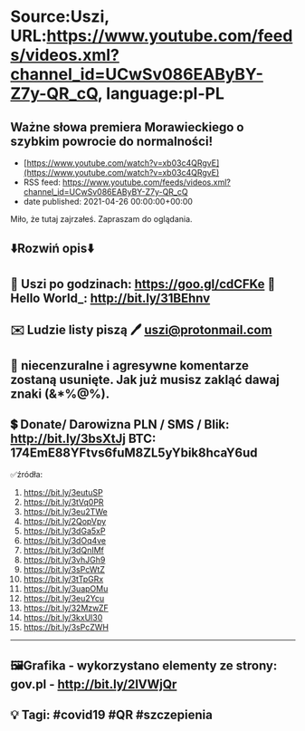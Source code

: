 # Source:Uszi, URL:https://www.youtube.com/feeds/videos.xml?channel_id=UCwSv086EAByBY-Z7y-QR_cQ, language:pl-PL

## Ważne słowa premiera Morawieckiego o szybkim powrocie do normalności!
 - [https://www.youtube.com/watch?v=xb03c4QRgvE](https://www.youtube.com/watch?v=xb03c4QRgvE)
 - RSS feed: https://www.youtube.com/feeds/videos.xml?channel_id=UCwSv086EAByBY-Z7y-QR_cQ
 - date published: 2021-04-26 00:00:00+00:00

Miło, że tutaj zajrzałeś.  Zapraszam do oglądania.

⬇️Rozwiń opis⬇️
------------------------------------------------------------
👀 Uszi po godzinach: https://goo.gl/cdCFKe
👀 Hello World_: http://bit.ly/31BEhnv
------------------------------------------------------------
✉️ Ludzie listy piszą 
🖊️ uszi@protonmail.com
------------------------------------------------------------
👺 niecenzuralne i agresywne komentarze zostaną usunięte.  Jak już musisz zakląć dawaj znaki (&*%@%).
------------------------------------------------------------
💲 Donate/ Darowizna
PLN / SMS / Blik: http://bit.ly/3bsXtJj
BTC: 174EmE88YFtvs6fuM8ZL5yYbik8hcaY6ud
-------------------------------------------------------------
✅źródła:
1. https://bit.ly/3eutuSP
2. https://bit.ly/3tVq0PR
3. https://bit.ly/3eu2TWe
4. https://bit.ly/2QopVpy
5. https://bit.ly/3dGa5xP
6. https://bit.ly/3dOq4ve
7. https://bit.ly/3dQnIMf
8. https://bit.ly/3vhJGh9
9. https://bit.ly/3sPcWtZ
10. https://bit.ly/3tTpGRx
11. https://bit.ly/3uapOMu
12. https://bit.ly/3eu2Ycu
13. https://bit.ly/32MzwZF
14. https://bit.ly/3kxUl30
15. https://bit.ly/3sPcZWH
---------------------------------------------------------------
🖼Grafika - wykorzystano elementy ze strony: 
gov.pl - http://bit.ly/2lVWjQr
---------------------------------------------------------------
💡 Tagi: #covid19 #QR #szczepienia
--------------------------------------------------------------

